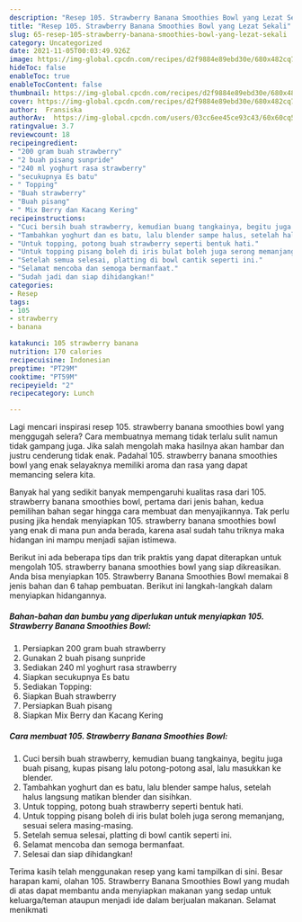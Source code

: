 ```yaml
---
description: "Resep 105. Strawberry Banana Smoothies Bowl yang Lezat Sekali"
title: "Resep 105. Strawberry Banana Smoothies Bowl yang Lezat Sekali"
slug: 65-resep-105-strawberry-banana-smoothies-bowl-yang-lezat-sekali
category: Uncategorized
date: 2021-11-05T00:03:49.926Z
image: https://img-global.cpcdn.com/recipes/d2f9884e89ebd30e/680x482cq70/105-strawberry-banana-smoothies-bowl-foto-resep-utama.jpg
hideToc: false
enableToc: true
enableTocContent: false
thumbnail: https://img-global.cpcdn.com/recipes/d2f9884e89ebd30e/680x482cq70/105-strawberry-banana-smoothies-bowl-foto-resep-utama.jpg
cover: https://img-global.cpcdn.com/recipes/d2f9884e89ebd30e/680x482cq70/105-strawberry-banana-smoothies-bowl-foto-resep-utama.jpg
author:  Fransiska
authorAv:  https://img-global.cpcdn.com/users/03cc6ee45ce93c43/60x60cq50/avatar.jpg
ratingvalue: 3.7
reviewcount: 18
recipeingredient:
- "200 gram buah strawberry"
- "2 buah pisang sunpride"
- "240 ml yoghurt rasa strawberry"
- "secukupnya Es batu"
- " Topping"
- "Buah strawberry"
- "Buah pisang"
- " Mix Berry dan Kacang Kering"
recipeinstructions:
- "Cuci bersih buah strawberry, kemudian buang tangkainya, begitu juga buah pisang, kupas pisang lalu potong-potong asal, lalu masukkan ke blender."
- "Tambahkan yoghurt dan es batu, lalu blender sampe halus, setelah halus langsung matikan blender dan sisihkan."
- "Untuk topping, potong buah strawberry seperti bentuk hati."
- "Untuk topping pisang boleh di iris bulat boleh juga serong memanjang, sesuai selera masing-masing."
- "Setelah semua selesai, platting di bowl cantik seperti ini."
- "Selamat mencoba dan semoga bermanfaat."
- "Sudah jadi dan siap dihidangkan!"
categories:
- Resep
tags:
- 105
- strawberry
- banana

katakunci: 105 strawberry banana 
nutrition: 170 calories
recipecuisine: Indonesian
preptime: "PT29M"
cooktime: "PT59M"
recipeyield: "2"
recipecategory: Lunch

---
```



Lagi mencari inspirasi resep 105. strawberry banana smoothies bowl yang menggugah selera? Cara membuatnya memang tidak terlalu sulit namun tidak gampang juga. Jika salah mengolah maka hasilnya akan hambar dan justru cenderung tidak enak. Padahal 105. strawberry banana smoothies bowl yang enak selayaknya memiliki aroma dan rasa yang dapat memancing selera kita.




Banyak hal yang sedikit banyak mempengaruhi kualitas rasa dari 105. strawberry banana smoothies bowl, pertama dari jenis bahan, kedua pemilihan bahan segar hingga cara membuat dan menyajikannya. Tak perlu pusing jika hendak menyiapkan 105. strawberry banana smoothies bowl yang enak di mana pun anda berada, karena asal sudah tahu triknya maka hidangan ini mampu menjadi sajian istimewa.


Berikut ini ada beberapa tips dan trik praktis yang dapat diterapkan untuk mengolah 105. strawberry banana smoothies bowl yang siap dikreasikan. Anda bisa menyiapkan 105. Strawberry Banana Smoothies Bowl memakai 8 jenis bahan dan 6 tahap pembuatan. Berikut ini langkah-langkah dalam menyiapkan hidangannya.

<!--inarticleads1-->

##### Bahan-bahan dan bumbu yang diperlukan untuk menyiapkan 105. Strawberry Banana Smoothies Bowl:

1. Persiapkan 200 gram buah strawberry
1. Gunakan 2 buah pisang sunpride
1. Sediakan 240 ml yoghurt rasa strawberry
1. Siapkan secukupnya Es batu
1. Sediakan  Topping:
1. Siapkan Buah strawberry
1. Persiapkan Buah pisang
1. Siapkan  Mix Berry dan Kacang Kering




<!--inarticleads2-->

##### Cara membuat 105. Strawberry Banana Smoothies Bowl:

1. Cuci bersih buah strawberry, kemudian buang tangkainya, begitu juga buah pisang, kupas pisang lalu potong-potong asal, lalu masukkan ke blender.
1. Tambahkan yoghurt dan es batu, lalu blender sampe halus, setelah halus langsung matikan blender dan sisihkan.
1. Untuk topping, potong buah strawberry seperti bentuk hati.
1. Untuk topping pisang boleh di iris bulat boleh juga serong memanjang, sesuai selera masing-masing.
1. Setelah semua selesai, platting di bowl cantik seperti ini.
1. Selamat mencoba dan semoga bermanfaat.
1. Selesai dan siap dihidangkan!



Terima kasih telah menggunakan resep yang kami tampilkan di sini. Besar harapan kami, olahan 105. Strawberry Banana Smoothies Bowl yang mudah di atas dapat membantu anda menyiapkan makanan yang sedap untuk keluarga/teman ataupun menjadi ide dalam berjualan makanan. Selamat menikmati
